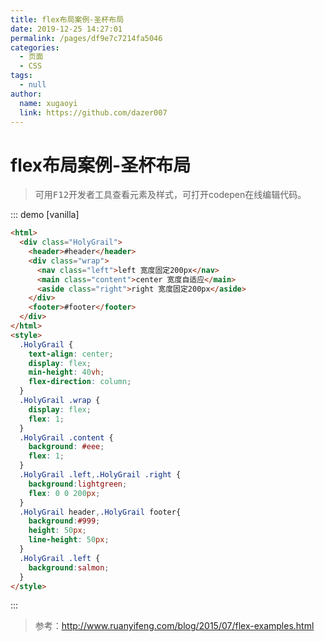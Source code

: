 ```yaml
---
title: flex布局案例-圣杯布局
date: 2019-12-25 14:27:01
permalink: /pages/df9e7c7214fa5046
categories: 
  - 页面
  - CSS
tags: 
  - null
author: 
  name: xugaoyi
  link: https://github.com/dazer007
---
```

# flex布局案例-圣杯布局
> 可用<kbd>F12</kbd>开发者工具查看元素及样式，可打开codepen在线编辑代码。

::: demo [vanilla]
```html
<html>
  <div class="HolyGrail">
    <header>#header</header>
    <div class="wrap">
      <nav class="left">left 宽度固定200px</nav>
      <main class="content">center 宽度自适应</main>
      <aside class="right">right 宽度固定200px</aside>
    </div>
    <footer>#footer</footer>
  </div>
</html>
<style>
  .HolyGrail {
    text-align: center;
    display: flex;
    min-height: 40vh;
    flex-direction: column;
  }
  .HolyGrail .wrap {
    display: flex;
    flex: 1;
  }
  .HolyGrail .content {
    background: #eee;
    flex: 1;
  }
  .HolyGrail .left,.HolyGrail .right {
    background:lightgreen;
    flex: 0 0 200px;
  }
  .HolyGrail header,.HolyGrail footer{
    background:#999;
    height: 50px;
    line-height: 50px;
  }
  .HolyGrail .left {
    background:salmon;
  }
</style>
```
:::

> 参考：<http://www.ruanyifeng.com/blog/2015/07/flex-examples.html>
